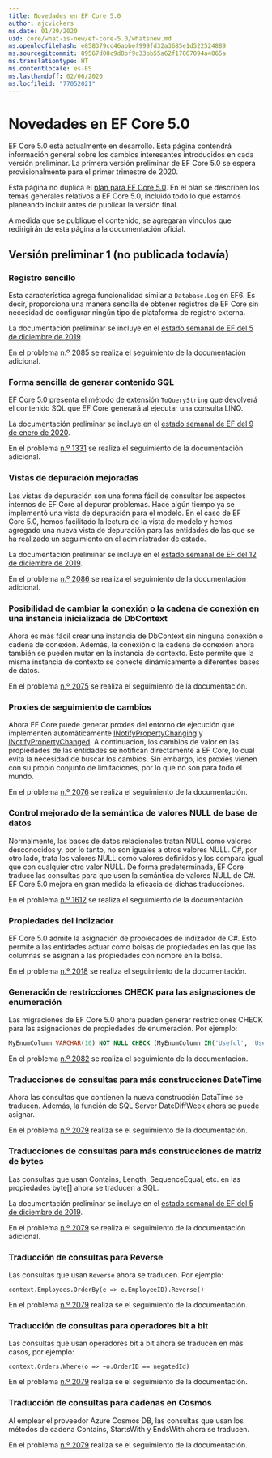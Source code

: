 ```yaml
---
title: Novedades en EF Core 5.0
author: ajcvickers
ms.date: 01/29/2020
uid: core/what-is-new/ef-core-5.0/whatsnew.md
ms.openlocfilehash: e858379cc46abbef999fd32a3685e1d522524889
ms.sourcegitcommit: 89567d08c9d8bf9c33bb55a62f17067094a4065a
ms.translationtype: HT
ms.contentlocale: es-ES
ms.lasthandoff: 02/06/2020
ms.locfileid: "77052021"
---
```

# <a name="whats-new-in-ef-core-50"></a>Novedades en EF Core 5.0

EF Core 5.0 está actualmente en desarrollo.
Esta página contendrá información general sobre los cambios interesantes introducidos en cada versión preliminar.
La primera versión preliminar de EF Core 5.0 se espera provisionalmente para el primer trimestre de 2020.

Esta página no duplica el [plan para EF Core 5.0](plan.md).
En el plan se describen los temas generales relativos a EF Core 5.0, incluido todo lo que estamos planeando incluir antes de publicar la versión final.

A medida que se publique el contenido, se agregarán vínculos que redirigirán de esta página a la documentación oficial.

## <a name="preview-1-not-yet-shipped"></a>Versión preliminar 1 (no publicada todavía)

### <a name="simple-logging"></a>Registro sencillo

Esta característica agrega funcionalidad similar a `Database.Log` en EF6.
Es decir, proporciona una manera sencilla de obtener registros de EF Core sin necesidad de configurar ningún tipo de plataforma de registro externa.

La documentación preliminar se incluye en el [estado semanal de EF del 5 de diciembre de 2019](https://github.com/dotnet/efcore/issues/15403#issuecomment-562332863).

En el problema [n.º 2085](https://github.com/aspnet/EntityFramework.Docs/issues/2085) se realiza el seguimiento de la documentación adicional.

### <a name="simple-way-to-get-generated-sql"></a>Forma sencilla de generar contenido SQL

EF Core 5.0 presenta el método de extensión `ToQueryString` que devolverá el contenido SQL que EF Core generará al ejecutar una consulta LINQ.

La documentación preliminar se incluye en el [estado semanal de EF del 9 de enero de 2020](https://github.com/dotnet/efcore/issues/19549#issuecomment-572823246).

En el problema [n.º 1331](https://github.com/aspnet/EntityFramework.Docs/issues/1331) se realiza el seguimiento de la documentación adicional.

### <a name="enhanced-debug-views"></a>Vistas de depuración mejoradas

Las vistas de depuración son una forma fácil de consultar los aspectos internos de EF Core al depurar problemas.
Hace algún tiempo ya se implementó una vista de depuración para el modelo.
En el caso de EF Core 5.0, hemos facilitado la lectura de la vista de modelo y hemos agregado una nueva vista de depuración para las entidades de las que se ha realizado un seguimiento en el administrador de estado.

La documentación preliminar se incluye en el [estado semanal de EF del 12 de diciembre de 2019](https://github.com/dotnet/efcore/issues/15403#issuecomment-565196206).

En el problema [n.º 2086](https://github.com/aspnet/EntityFramework.Docs/issues/2086) se realiza el seguimiento de la documentación adicional.

### <a name="connection-or-connection-string-can-be-changed-on-initialized-dbcontext"></a>Posibilidad de cambiar la conexión o la cadena de conexión en una instancia inicializada de DbContext

Ahora es más fácil crear una instancia de DbContext sin ninguna conexión o cadena de conexión.
Además, la conexión o la cadena de conexión ahora también se pueden mutar en la instancia de contexto.
Esto permite que la misma instancia de contexto se conecte dinámicamente a diferentes bases de datos.

En el problema [n.º 2075](https://github.com/aspnet/EntityFramework.Docs/issues/2075) se realiza el seguimiento de la documentación.

### <a name="change-tracking-proxies"></a>Proxies de seguimiento de cambios

Ahora EF Core puede generar proxies del entorno de ejecución que implementen automáticamente [INotifyPropertyChanging](https://docs.microsoft.com/dotnet/api/system.componentmodel.inotifypropertychanging?view=netcore-3.1) y [INotifyPropertyChanged](https://docs.microsoft.com/dotnet/api/system.componentmodel.inotifypropertychanged?view=netcore-3.1).
A continuación, los cambios de valor en las propiedades de las entidades se notifican directamente a EF Core, lo cual evita la necesidad de buscar los cambios.
Sin embargo, los proxies vienen con su propio conjunto de limitaciones, por lo que no son para todo el mundo.

En el problema [n.º 2076](https://github.com/aspnet/EntityFramework.Docs/issues/2076) se realiza el seguimiento de la documentación.

### <a name="improved-handling-of-database-null-semantics"></a>Control mejorado de la semántica de valores NULL de base de datos

Normalmente, las bases de datos relacionales tratan NULL como valores desconocidos y, por lo tanto, no son iguales a otros valores NULL.
C#, por otro lado, trata los valores NULL como valores definidos y los compara igual que con cualquier otro valor NULL.
De forma predeterminada, EF Core traduce las consultas para que usen la semántica de valores NULL de C#.
EF Core 5.0 mejora en gran medida la eficacia de dichas traducciones.

En el problema [n.º 1612](https://github.com/aspnet/EntityFramework.Docs/issues/1612) se realiza el seguimiento de la documentación.

### <a name="indexer-properties"></a>Propiedades del indizador

EF Core 5.0 admite la asignación de propiedades de indizador de C#.
Esto permite a las entidades actuar como bolsas de propiedades en las que las columnas se asignan a las propiedades con nombre en la bolsa.

En el problema [n.º 2018](https://github.com/aspnet/EntityFramework.Docs/issues/2018) se realiza el seguimiento de la documentación.

### <a name="generation-of-check-constraints-for-enum-mappings"></a>Generación de restricciones CHECK para las asignaciones de enumeración

Las migraciones de EF Core 5.0 ahora pueden generar restricciones CHECK para las asignaciones de propiedades de enumeración.
Por ejemplo:

```SQL
MyEnumColumn VARCHAR(10) NOT NULL CHECK (MyEnumColumn IN('Useful', 'Useless', 'Unknown'))
```

En el problema [n.º 2082](https://github.com/aspnet/EntityFramework.Docs/issues/2082) se realiza el seguimiento de la documentación.

### <a name="query-translations-for-more-datetime-constructs"></a>Traducciones de consultas para más construcciones DateTime

Ahora las consultas que contienen la nueva construcción DataTime se traducen.
Además, la función de SQL Server DateDiffWeek ahora se puede asignar.

En el problema [n.º 2079](https://github.com/aspnet/EntityFramework.Docs/issues/2079) realiza se el seguimiento de la documentación.

### <a name="query-translations-for-more-byte-array-constructs"></a>Traducciones de consultas para más construcciones de matriz de bytes

Las consultas que usan Contains, Length, SequenceEqual, etc. en las propiedades byte[] ahora se traducen a SQL.

La documentación preliminar se incluye en el [estado semanal de EF del 5 de diciembre de 2019](https://github.com/dotnet/efcore/issues/15403#issuecomment-562332863).

En el problema [n.º 2079](https://github.com/aspnet/EntityFramework.Docs/issues/2079) se realiza el seguimiento de la documentación adicional.

### <a name="query-translation-for-reverse"></a>Traducción de consultas para Reverse

Las consultas que usan `Reverse` ahora se traducen.
Por ejemplo:

```CSharp
context.Employees.OrderBy(e => e.EmployeeID).Reverse()
```

En el problema [n.º 2079](https://github.com/aspnet/EntityFramework.Docs/issues/2079) realiza se el seguimiento de la documentación.

### <a name="query-translation-for-bitwise-operators"></a>Traducción de consultas para operadores bit a bit

Las consultas que usan operadores bit a bit ahora se traducen en más casos, por ejemplo:

```CSharp
context.Orders.Where(o => ~o.OrderID == negatedId)
```

En el problema [n.º 2079](https://github.com/aspnet/EntityFramework.Docs/issues/2079) realiza se el seguimiento de la documentación.

### <a name="query-translation-for-strings-on-cosmos"></a>Traducción de consultas para cadenas en Cosmos

Al emplear el proveedor Azure Cosmos DB, las consultas que usan los métodos de cadena Contains, StartsWith y EndsWith ahora se traducen.

En el problema [n.º 2079](https://github.com/aspnet/EntityFramework.Docs/issues/2079) realiza se el seguimiento de la documentación.
